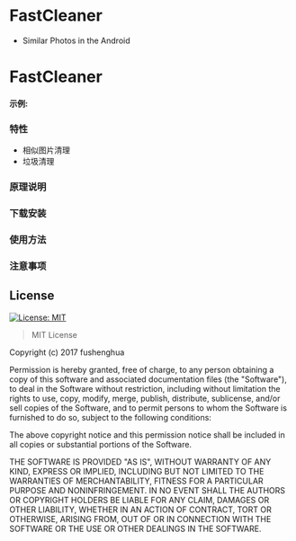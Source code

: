 # FastCleaner

* Similar Photos in the Android

# FastCleaner

#### 示例:

### 特性

 * 相似图片清理
 * 垃圾清理
 
### 原理说明

### 下载安装

### 使用方法

### 注意事项

## License
[![License: MIT](https://img.shields.io/badge/License-MIT-yellow.svg)](https://opensource.org/licenses/MIT)

> MIT License

Copyright (c) 2017 fushenghua

Permission is hereby granted, free of charge, to any person obtaining a copy
of this software and associated documentation files (the "Software"), to deal
in the Software without restriction, including without limitation the rights
to use, copy, modify, merge, publish, distribute, sublicense, and/or sell
copies of the Software, and to permit persons to whom the Software is
furnished to do so, subject to the following conditions:

The above copyright notice and this permission notice shall be included in all
copies or substantial portions of the Software.

THE SOFTWARE IS PROVIDED "AS IS", WITHOUT WARRANTY OF ANY KIND, EXPRESS OR
IMPLIED, INCLUDING BUT NOT LIMITED TO THE WARRANTIES OF MERCHANTABILITY,
FITNESS FOR A PARTICULAR PURPOSE AND NONINFRINGEMENT. IN NO EVENT SHALL THE
AUTHORS OR COPYRIGHT HOLDERS BE LIABLE FOR ANY CLAIM, DAMAGES OR OTHER
LIABILITY, WHETHER IN AN ACTION OF CONTRACT, TORT OR OTHERWISE, ARISING FROM,
OUT OF OR IN CONNECTION WITH THE SOFTWARE OR THE USE OR OTHER DEALINGS IN THE
SOFTWARE.
